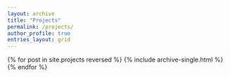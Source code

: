 ```yaml
---
layout: archive
title: "Projects"
permalink: /projects/
author_profile: true
entries_layout: grid
---
```


{% for post in site.projects reversed %}
  {% include archive-single.html %}
{% endfor %}

